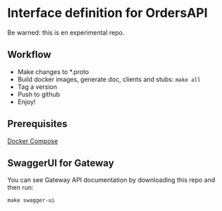 # Interface definition for OrdersAPI

Be warned: this is en experimental repo.

## Workflow

- Make changes to \*.proto
- Build docker images, generate doc, clients and stubs: `make all`
- Tag a version
- Push to github
- Enjoy!

## Prerequisites

[Docker Compose](https://docs.docker.com/compose/install/)

## SwaggerUI for Gateway

You can see Gateway API documentation by downloading this repo and then run:

    make swagger-ui
